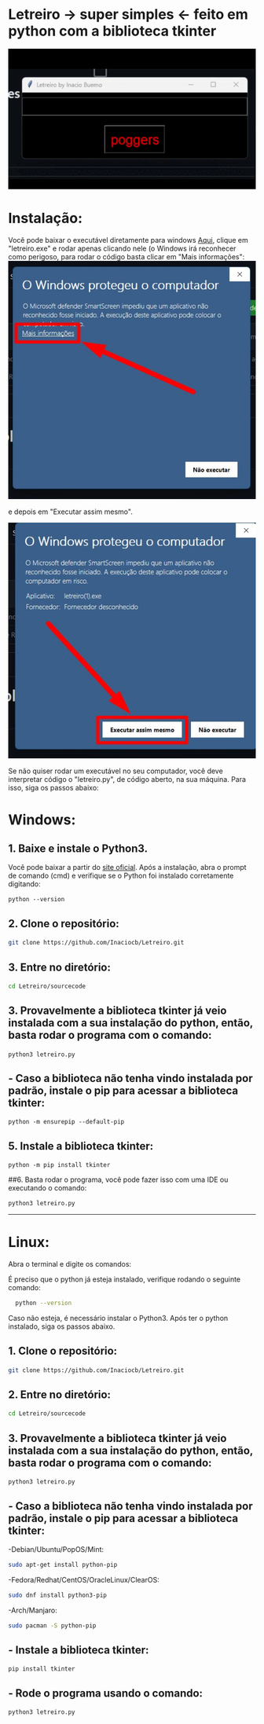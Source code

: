 # Letreiro -> super simples <- feito em python com a biblioteca tkinter

![GIF](https://github.com/Inaciocb/Letreiro/blob/main/screenshots/Letreiro.gif)



# Instalação:

Você pode baixar o executável diretamente para windows [Aqui](https://github.com/Inaciocb/Letreiro/releases/tag/LEDSign), clique em "letreiro.exe" e rodar apenas clicando nele (o Windows irá reconhecer como perigoso, para rodar o código basta clicar em "Mais informações": 
![img1](https://github.com/Inaciocb/Letreiro/blob/main/screenshots/Windows1.jpg)

e depois em "Executar assim mesmo".

![img2](https://github.com/Inaciocb/Letreiro/blob/main/screenshots/Windows2.jpg)

Se não quiser rodar um executável no seu computador, você deve interpretar código o "letreiro.py", de código aberto, na sua máquina. Para isso, siga os passos abaixo:
# Windows:

## 1. Baixe e instale o Python3.
Você pode baixar a partir do [site oficial](https://www.python.org/downloads/windows/).
Após a instalação, abra o prompt de comando (cmd) e verifique se o Python foi instalado corretamente digitando:
```
python --version
```

## 2. Clone o repositório:
```bash
git clone https://github.com/Inaciocb/Letreiro.git
```
## 3. Entre no diretório:
```bash
cd Letreiro/sourcecode
```
## 3. Provavelmente a biblioteca tkinter já veio instalada com a sua instalação do python, então, basta rodar o programa com o comando:
```
python3 letreiro.py
```


## - Caso a biblioteca não tenha vindo instalada por padrão, instale o pip para acessar a biblioteca tkinter:
```
python -m ensurepip --default-pip
```
## 5. Instale a biblioteca tkinter:
```
python -m pip install tkinter
```
##6. Basta rodar o programa, você pode fazer isso com uma IDE ou executando o comando:
```bash
python3 letreiro.py
```

***

# Linux:

Abra o terminal e digite os comandos:

É preciso que o python já esteja instalado, verifique rodando o seguinte comando:
```bash
  python --version
```
Caso não esteja, é necessário instalar o Python3.
Após ter o python instalado, siga os passos abaixo.

## 1. Clone o repositório:
```bash
git clone https://github.com/Inaciocb/Letreiro.git
```
## 2. Entre no diretório:
```bash
cd Letreiro/sourcecode
```
## 3. Provavelmente a biblioteca tkinter já veio instalada com a sua instalação do python, então, basta rodar o programa com o comando:
```
python3 letreiro.py
```


## - Caso a biblioteca não tenha vindo instalada por padrão, instale o pip para acessar a biblioteca tkinter:

  -Debian/Ubuntu/PopOS/Mint:
```bash
sudo apt-get install python-pip
```
  -Fedora/Redhat/CentOS/OracleLinux/ClearOS:
```bash
sudo dnf install python3-pip
```
    
  -Arch/Manjaro:
```bash
sudo pacman -S python-pip
```
## - Instale a biblioteca tkinter:
```
pip install tkinter
```
## - Rode o programa usando o comando:
```
python3 letreiro.py
```
